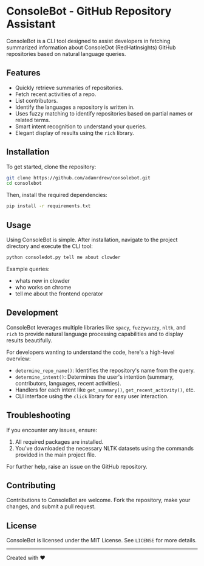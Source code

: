 # ConsoleBot - GitHub Repository Assistant

ConsoleBot is a CLI tool designed to assist developers in fetching summarized information about ConsoleDot (RedHatInsights) GitHub repositories based on natural language queries.

## Features

- Quickly retrieve summaries of repositories.
- Fetch recent activities of a repo.
- List contributors.
- Identify the languages a repository is written in.
- Uses fuzzy matching to identify repositories based on partial names or related terms.
- Smart intent recognition to understand your queries.
- Elegant display of results using the `rich` library.

## Installation

To get started, clone the repository:

```bash
git clone https://github.com/adamrdrew/consolebot.git
cd consolebot
```

Then, install the required dependencies:

```bash
pip install -r requirements.txt
```

## Usage

Using ConsoleBot is simple. After installation, navigate to the project directory and execute the CLI tool:

```bash
python consoledot.py tell me about clowder
```

Example queries:

- whats new in clowder
- who works on chrome
- tell me about the frontend operator

## Development

ConsoleBot leverages multiple libraries like `spacy`, `fuzzywuzzy`, `nltk`, and `rich` to provide natural language processing capabilities and to display results beautifully.

For developers wanting to understand the code, here's a high-level overview:

- `determine_repo_name()`: Identifies the repository's name from the query.
- `determine_intent()`: Determines the user's intention (summary, contributors, languages, recent activities).
- Handlers for each intent like `get_summary()`, `get_recent_activity()`, etc.
- CLI interface using the `click` library for easy user interaction.

## Troubleshooting

If you encounter any issues, ensure:

1. All required packages are installed.
2. You've downloaded the necessary NLTK datasets using the commands provided in the main project file.

For further help, raise an issue on the GitHub repository.

## Contributing

Contributions to ConsoleBot are welcome. Fork the repository, make your changes, and submit a pull request.

## License

ConsoleBot is licensed under the MIT License. See `LICENSE` for more details.

---

Created with ❤️ 
